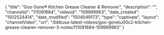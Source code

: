 {
    "title": "Goo Gone&reg; Kitchen Grease Cleaner &amp; Remover",
    "description": "",
    "channelid": "111091684",
    "videoid": "109999963",
    "date_created": "1502524414",
    "date_modified": "1504049173",
    "type": "captivate",
    "layout": "channelVideo",
    "url": "\/bbbusa-latest-videos\/goo-gone\u00c2-kitchen-grease-cleaner-remover-3-notes\/111091684-109999963"
}